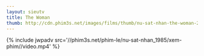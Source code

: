 ```yaml
---
layout: sieutv
title: The Woman
thumb: http://cdn.phim3s.net/images/films/thumb/nu-sat-nhan-the-woman-2011.jpg
---
```

{% include jwpadv src='//phim3s.net/phim-le/nu-sat-nhan_1985/xem-phim//video.mp4' %}